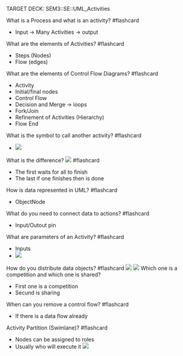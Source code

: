 TARGET DECK: SEM3::SE::UML_Activities 

What is a Process and what is an activity? #flashcard 
- Input -> Many Activities -> output
<!--ID: 1702674316959-->


What are the elements of Activities? #flashcard 
- Steps (Nodes)
- Flow (edges)
<!--ID: 1702674316974-->



What are the elements of Control Flow Diagrams? #flashcard 
- Activity 
- Initial/final nodes 
- Control Flow
- Decision and Merge -> loops
- Fork/Join
- Refinement of Activities (Hierarchy)
- Flow End
<!--ID: 1702674316986-->


What is the symbol to call another activity? #flashcard 
- ![](Pasted%20image%2020231215220510.png)
<!--ID: 1702674316998-->

What is the difference?
![](Pasted%20image%2020231215220556.png) #flashcard 
- The first waits for all to finish
- The last if one finishes then is done
<!--ID: 1702677078715-->



How is data represented in UML? #flashcard 
- ObjectNode
<!--ID: 1702677078722-->


What do you need to connect data to actions? #flashcard 
- Input/Outout pin 
<!--ID: 1702677078730-->



What are parameters of an Activity? #flashcard 
- Inputs
- ![](Pasted%20image%2020231215222143.png)
<!--ID: 1702677078736-->


How do you distribute data objects? #flashcard 
![](Pasted%20image%2020231215222225.png)
![](Pasted%20image%2020231215222233.png)
Which one is a competition and which one is shared?
- First one is a competition 
- Secund is sharing
<!--ID: 1702677078743-->



When can you remove a control flow? #flashcard 
- If there is a data flow already
<!--ID: 1702677078750-->



Activity Partition (Swimlane)? #flashcard 
- Nodes can be assigned to roles 
- Usually who will execute it
![](Pasted%20image%2020231215222750.png)
<!--ID: 1702677078757-->



